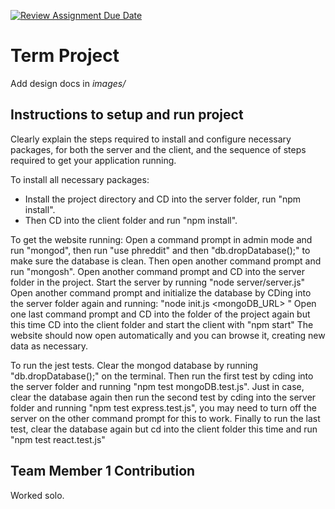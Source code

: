 [![Review Assignment Due Date](https://classroom.github.com/assets/deadline-readme-button-22041afd0340ce965d47ae6ef1cefeee28c7c493a6346c4f15d667ab976d596c.svg)](https://classroom.github.com/a/MVUO33FO)
# Term Project

Add design docs in *images/*

## Instructions to setup and run project
Clearly explain the steps required to install and configure necessary packages,
for both the server and the client, and the sequence of steps required to get
your application running.

To install all necessary packages:
- Install the project directory and CD into the server folder, run "npm install".
- Then CD into the client folder and run "npm install".

To get the website running:
Open a command prompt in admin mode and run "mongod", then run "use phreddit" and then "db.dropDatabase();" to make sure the database is clean.
Then open another command prompt and run "mongosh".
Open another command prompt and CD into the server folder in the project. Start the server by running "node server/server.js"
Open another command prompt and initialize the database by CDing into the server folder again and running:
"node init.js <mongoDB_URL> <firstName> <lastName> <email> <displayName> <password>"
Open one last command prompt and CD into the folder of the project again but this time CD into the client folder and start the client with "npm start"
The website should now open automatically and you can browse it, creating new data as necessary.

To run the jest tests.
Clear the mongod database by running "db.dropDatabase();" on the terminal. Then run the first test by cding into the server folder and running "npm test mongoDB.test.js". Just in case, clear the database again then run the second test by cding into the server folder and running "npm test express.test.js", you may need to turn off the server on the other command prompt for this to work. Finally to run the last test, clear the database again but cd into the client folder this time and run "npm test react.test.js"

## Team Member 1 Contribution
Worked solo.



